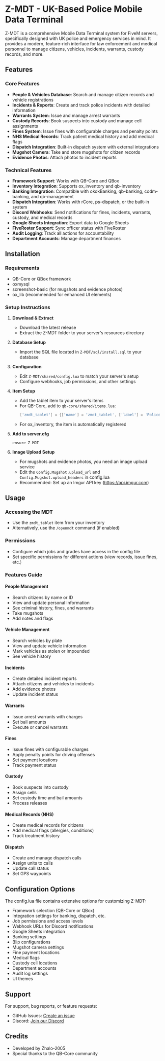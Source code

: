 # Z-MDT - UK-Based Police Mobile Data Terminal

Z-MDT is a comprehensive Mobile Data Terminal system for FiveM servers, specifically designed with UK police and emergency services in mind. It provides a modern, feature-rich interface for law enforcement and medical personnel to manage citizens, vehicles, incidents, warrants, custody records, and more.

## Features

### Core Features
- **People & Vehicles Database**: Search and manage citizen records and vehicle registrations
- **Incidents & Reports**: Create and track police incidents with detailed information
- **Warrants System**: Issue and manage arrest warrants
- **Custody Records**: Book suspects into custody and manage cell assignments
- **Fines System**: Issue fines with configurable charges and penalty points
- **NHS Medical Records**: Track patient medical history and add medical flags
- **Dispatch Integration**: Built-in dispatch system with external integrations
- **Mugshot Camera**: Take and store mugshots for citizen records
- **Evidence Photos**: Attach photos to incident reports

### Technical Features
- **Framework Support**: Works with QB-Core and QBox
- **Inventory Integration**: Supports ox_inventory and qb-inventory
- **Banking Integration**: Compatible with okokBanking, qb-banking, codm-banking, and qb-management
- **Dispatch Integration**: Works with rCore, ps-dispatch, or the built-in system
- **Discord Webhooks**: Send notifications for fines, incidents, warrants, custody, and medical records
- **Google Sheets Integration**: Export data to Google Sheets
- **FiveRoster Support**: Sync officer status with FiveRoster
- **Audit Logging**: Track all actions for accountability
- **Department Accounts**: Manage department finances

## Installation

### Requirements
- QB-Core or QBox framework
- oxmysql
- screenshot-basic (for mugshots and evidence photos)
- ox_lib (recommended for enhanced UI elements)

### Setup Instructions

1. **Download & Extract**
   - Download the latest release
   - Extract the Z-MDT folder to your server's resources directory

2. **Database Setup**
   - Import the SQL file located in `Z-MDT/sql/install.sql` to your database

3. **Configuration**
   - Edit `Z-MDT/shared/config.lua` to match your server's setup
   - Configure webhooks, job permissions, and other settings

4. **Item Setup**
   - Add the tablet item to your server's items
   - For QB-Core, add to `qb-core/shared/items.lua`:
     ```lua
     ['zmdt_tablet'] = {['name'] = 'zmdt_tablet', ['label'] = 'Police Tablet', ['weight'] = 1000, ['type'] = 'item', ['image'] = 'zmdt_tablet.png', ['unique'] = true, ['useable'] = true, ['shouldClose'] = true, ['combinable'] = nil, ['description'] = 'Mobile Data Terminal for law enforcement'},
     ```
   - For ox_inventory, the item is automatically registered

5. **Add to server.cfg**
   ```
   ensure Z-MDT
   ```

6. **Image Upload Setup**
   - For mugshots and evidence photos, you need an image upload service
   - Edit the `Config.Mugshot.upload_url` and `Config.Mugshot.upload_headers` in config.lua
   - Recommended: Set up an Imgur API key (https://api.imgur.com)

## Usage

### Accessing the MDT
- Use the `zmdt_tablet` item from your inventory
- Alternatively, use the `/openmdt` command (if enabled)

### Permissions
- Configure which jobs and grades have access in the config file
- Set specific permissions for different actions (view records, issue fines, etc.)

### Features Guide

#### People Management
- Search citizens by name or ID
- View and update personal information
- See criminal history, fines, and warrants
- Take mugshots
- Add notes and flags

#### Vehicle Management
- Search vehicles by plate
- View and update vehicle information
- Mark vehicles as stolen or impounded
- See vehicle history

#### Incidents
- Create detailed incident reports
- Attach citizens and vehicles to incidents
- Add evidence photos
- Update incident status

#### Warrants
- Issue arrest warrants with charges
- Set bail amounts
- Execute or cancel warrants

#### Fines
- Issue fines with configurable charges
- Apply penalty points for driving offenses
- Set payment locations
- Track payment status

#### Custody
- Book suspects into custody
- Assign cells
- Set custody time and bail amounts
- Process releases

#### Medical Records (NHS)
- Create medical records for citizens
- Add medical flags (allergies, conditions)
- Track treatment history

#### Dispatch
- Create and manage dispatch calls
- Assign units to calls
- Update call status
- Set GPS waypoints

## Configuration Options

The config.lua file contains extensive options for customizing Z-MDT:

- Framework selection (QB-Core or QBox)
- Integration settings for banking, dispatch, etc.
- Job permissions and access levels
- Webhook URLs for Discord notifications
- Google Sheets integration
- Banking settings
- Blip configurations
- Mugshot camera settings
- Fine payment locations
- Medical flags
- Custody cell locations
- Department accounts
- Audit log settings
- UI themes

## Support

For support, bug reports, or feature requests:
- GitHub Issues: [Create an issue](https://github.com/Zhalo-2005/MDT/issues)
- Discord: [Join our Discord](https://discord.gg/yourdiscord)

## Credits

- Developed by Zhalo-2005
- Special thanks to the QB-Core community